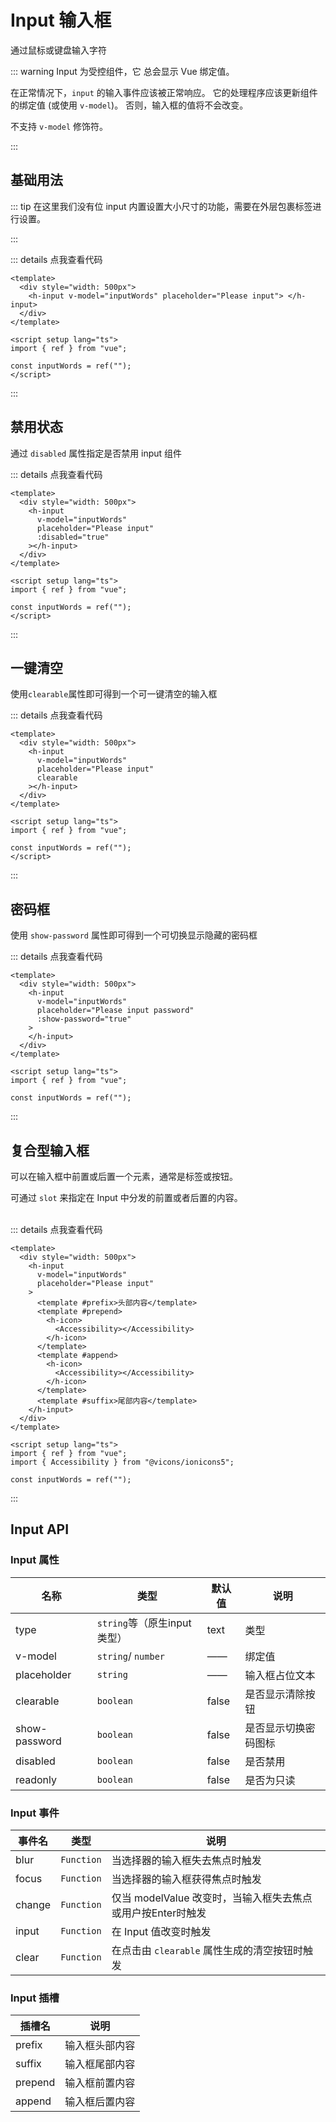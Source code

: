 # Input 输入框

通过鼠标或键盘输入字符

::: warning
Input 为受控组件，它 总会显示 Vue 绑定值。

在正常情况下，`input` 的输入事件应该被正常响应。 它的处理程序应该更新组件的绑定值 (或使用 `v-model`)。 否则，输入框的值将不会改变。

不支持 `v-model` 修饰符。

:::

<script setup>
    import Base from '/Users/mamingzhe/Horse UI/docs/component/input/Base.vue'
    import Disabled from '/Users/mamingzhe/Horse UI/docs/component/input/Disabled.vue'
    import Clearable from '/Users/mamingzhe/Horse UI/docs/component/input/Clearable.vue'
    import Password from '/Users/mamingzhe/Horse UI/docs/component/input/Password.vue'
    import Complex from '/Users/mamingzhe/Horse UI/docs/component/input/Complex.vue'
</script>

## 基础用法

::: tip
在这里我们没有位 input 内置设置大小尺寸的功能，需要在外层包裹标签进行设置。

:::

<Base/>

::: details 点我查看代码

```vue
<template>
  <div style="width: 500px">
    <h-input v-model="inputWords" placeholder="Please input"> </h-input>
  </div>
</template>

<script setup lang="ts">
import { ref } from "vue";

const inputWords = ref("");
</script>
```

:::

## 禁用状态

通过 `disabled` 属性指定是否禁用 input 组件

<Disabled/>

::: details 点我查看代码

```vue
<template>
  <div style="width: 500px">
    <h-input
      v-model="inputWords"
      placeholder="Please input"
      :disabled="true"
    ></h-input>
  </div>
</template>

<script setup lang="ts">
import { ref } from "vue";

const inputWords = ref("");
</script>
```

:::

## 一键清空

使用`clearable`属性即可得到一个可一键清空的输入框
<Clearable/>

::: details 点我查看代码

```vue
<template>
  <div style="width: 500px">
    <h-input
      v-model="inputWords"
      placeholder="Please input"
      clearable
    ></h-input>
  </div>
</template>

<script setup lang="ts">
import { ref } from "vue";

const inputWords = ref("");
</script>
```

:::

## 密码框

使用 `show-password` 属性即可得到一个可切换显示隐藏的密码框

<Password/>

::: details 点我查看代码

```vue
<template>
  <div style="width: 500px">
    <h-input
      v-model="inputWords"
      placeholder="Please input password"
      :show-password="true"
    >
    </h-input>
  </div>
</template>

<script setup lang="ts">
import { ref } from "vue";

const inputWords = ref("");
```

:::

## 复合型输入框

可以在输入框中前置或后置一个元素，通常是标签或按钮。

可通过 `slot` 来指定在 Input 中分发的前置或者后置的内容。
<br/>
<br/>
<Complex/>

::: details 点我查看代码

```vue
<template>
  <div style="width: 500px">
    <h-input
      v-model="inputWords"
      placeholder="Please input"
    >
      <template #prefix>头部内容</template>
      <template #prepend>
        <h-icon>
          <Accessibility></Accessibility>
        </h-icon>
      </template>
      <template #append>
        <h-icon>
          <Accessibility></Accessibility>
        </h-icon>
      </template>
      <template #suffix>尾部内容</template>
    </h-input>
  </div>
</template>

<script setup lang="ts">
import { ref } from "vue";
import { Accessibility } from "@vicons/ionicons5";

const inputWords = ref("");
```

:::

## Input API
### Input 属性
| 名称  | 类型   | 默认值    | 说明     |
| ----- | ------ | --------- | -------- |
| type  | `string`等（原生input类型） | text | 类型 |
| v-model  | `string`/ `number` | —— | 绑定值 |
| placeholder  | `string` | —— | 输入框占位文本 |
| clearable  | `boolean` | false | 是否显示清除按钮 |
| show-password | `boolean` | false | 是否显示切换密码图标 |
| disabled | `boolean` | false | 是否禁用 |
| readonly | `boolean` | false | 是否为只读 |

### Input 事件
| 事件名  | 类型     | 说明     |
| -----  | --------- | -------- |
| blur  | `Function` | 当选择器的输入框失去焦点时触发 |
| focus  | `Function` | 当选择器的输入框获得焦点时触发 |
| change  | `Function` | 仅当 modelValue 改变时，当输入框失去焦点或用户按Enter时触发 |
| input  | `Function` | 在 Input 值改变时触发 |
| clear  | `Function` | 在点击由 `clearable` 属性生成的清空按钮时触发|

### Input 插槽
| 插槽名  |  说明     |
| -----  | -------- |
| prefix  | 输入框头部内容 |
| suffix  | 输入框尾部内容 |
| prepend  | 输入框前置内容 |
| append  | 输入框后置内容 |

